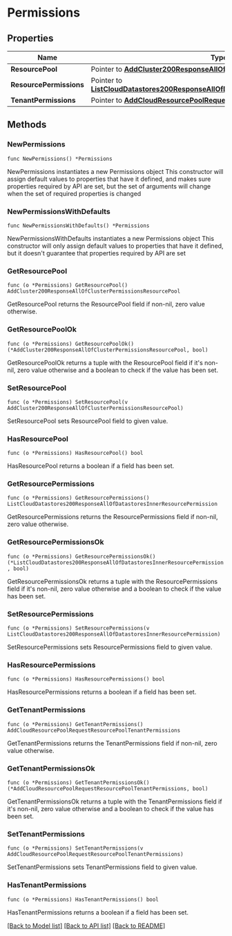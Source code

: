 # Permissions

## Properties

Name | Type | Description | Notes
------------ | ------------- | ------------- | -------------
**ResourcePool** | Pointer to [**AddCluster200ResponseAllOfClusterPermissionsResourcePool**](AddCluster200ResponseAllOfClusterPermissionsResourcePool.md) |  | [optional] 
**ResourcePermissions** | Pointer to [**ListCloudDatastores200ResponseAllOfDatastoresInnerResourcePermission**](ListCloudDatastores200ResponseAllOfDatastoresInnerResourcePermission.md) |  | [optional] 
**TenantPermissions** | Pointer to [**AddCloudResourcePoolRequestResourcePoolTenantPermissions**](AddCloudResourcePoolRequestResourcePoolTenantPermissions.md) |  | [optional] 

## Methods

### NewPermissions

`func NewPermissions() *Permissions`

NewPermissions instantiates a new Permissions object
This constructor will assign default values to properties that have it defined,
and makes sure properties required by API are set, but the set of arguments
will change when the set of required properties is changed

### NewPermissionsWithDefaults

`func NewPermissionsWithDefaults() *Permissions`

NewPermissionsWithDefaults instantiates a new Permissions object
This constructor will only assign default values to properties that have it defined,
but it doesn't guarantee that properties required by API are set

### GetResourcePool

`func (o *Permissions) GetResourcePool() AddCluster200ResponseAllOfClusterPermissionsResourcePool`

GetResourcePool returns the ResourcePool field if non-nil, zero value otherwise.

### GetResourcePoolOk

`func (o *Permissions) GetResourcePoolOk() (*AddCluster200ResponseAllOfClusterPermissionsResourcePool, bool)`

GetResourcePoolOk returns a tuple with the ResourcePool field if it's non-nil, zero value otherwise
and a boolean to check if the value has been set.

### SetResourcePool

`func (o *Permissions) SetResourcePool(v AddCluster200ResponseAllOfClusterPermissionsResourcePool)`

SetResourcePool sets ResourcePool field to given value.

### HasResourcePool

`func (o *Permissions) HasResourcePool() bool`

HasResourcePool returns a boolean if a field has been set.

### GetResourcePermissions

`func (o *Permissions) GetResourcePermissions() ListCloudDatastores200ResponseAllOfDatastoresInnerResourcePermission`

GetResourcePermissions returns the ResourcePermissions field if non-nil, zero value otherwise.

### GetResourcePermissionsOk

`func (o *Permissions) GetResourcePermissionsOk() (*ListCloudDatastores200ResponseAllOfDatastoresInnerResourcePermission, bool)`

GetResourcePermissionsOk returns a tuple with the ResourcePermissions field if it's non-nil, zero value otherwise
and a boolean to check if the value has been set.

### SetResourcePermissions

`func (o *Permissions) SetResourcePermissions(v ListCloudDatastores200ResponseAllOfDatastoresInnerResourcePermission)`

SetResourcePermissions sets ResourcePermissions field to given value.

### HasResourcePermissions

`func (o *Permissions) HasResourcePermissions() bool`

HasResourcePermissions returns a boolean if a field has been set.

### GetTenantPermissions

`func (o *Permissions) GetTenantPermissions() AddCloudResourcePoolRequestResourcePoolTenantPermissions`

GetTenantPermissions returns the TenantPermissions field if non-nil, zero value otherwise.

### GetTenantPermissionsOk

`func (o *Permissions) GetTenantPermissionsOk() (*AddCloudResourcePoolRequestResourcePoolTenantPermissions, bool)`

GetTenantPermissionsOk returns a tuple with the TenantPermissions field if it's non-nil, zero value otherwise
and a boolean to check if the value has been set.

### SetTenantPermissions

`func (o *Permissions) SetTenantPermissions(v AddCloudResourcePoolRequestResourcePoolTenantPermissions)`

SetTenantPermissions sets TenantPermissions field to given value.

### HasTenantPermissions

`func (o *Permissions) HasTenantPermissions() bool`

HasTenantPermissions returns a boolean if a field has been set.


[[Back to Model list]](../README.md#documentation-for-models) [[Back to API list]](../README.md#documentation-for-api-endpoints) [[Back to README]](../README.md)


